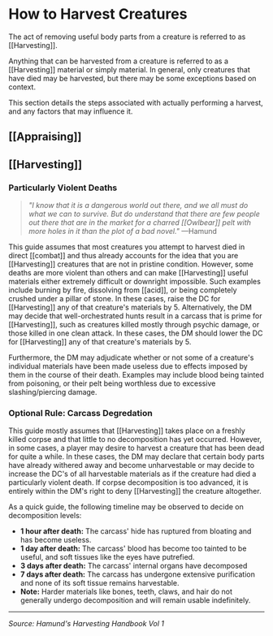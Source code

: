 # How to Harvest Creatures

The act of removing useful body parts from a creature is referred to as [[Harvesting]].

Anything that can be harvested from a creature is referred to as a [[Harvesting]] material or simply material. In general, only creatures that have died may be harvested, but there may be some exceptions based on context.

This section details the steps associated with actually performing a harvest, and any factors that may influence it.

## [[Appraising]]

## [[Harvesting]]

### Particularly Violent Deaths

> *"I know that it is a dangerous world out there, and we all must do what we can to survive. But do understand that there are few people out there that are in the market for a charred [[Owlbear]] pelt with more holes in it than the plot of a bad novel."*
> —Hamund

This guide assumes that most creatures you attempt to harvest died in direct [[combat]] and thus already accounts for the idea that you are [[Harvesting]] creatures that are not in pristine condition. However, some deaths are more violent than others and can make [[Harvesting]] useful materials either extremely difficult or downright impossible. Such examples include burning by fire, dissolving from [[acid]], or being completely crushed under a pillar of stone. In these cases, raise the DC for [[Harvesting]] any of that creature's materials by 5. Alternatively, the DM may decide that well-orchestrated hunts result in a carcass that is prime for [[Harvesting]], such as creatures killed mostly through psychic damage, or those killed in one clean attack. In these cases, the DM should lower the DC for [[Harvesting]] any of that creature's materials by 5.

Furthermore, the DM may adjudicate whether or not some of a creature's individual materials have been made useless due to effects imposed by them in the course of their death. Examples may include blood being tainted from poisoning, or their pelt being worthless due to excessive slashing/piercing damage.

### Optional Rule: Carcass Degredation

This guide mostly assumes that [[Harvesting]] takes place on a freshly killed corpse and that little to no decomposition has yet occurred. However, in some cases, a player may desire to harvest a creature that has been dead for quite a while. In these cases, the DM may declare that certain body parts have already withered away and become unharvestable or may decide to increase the DC's of all harvestable materials as if the creature had died a particularly violent death. If corpse decomposition is too advanced, it is entirely within the DM's right to deny [[Harvesting]] the creature altogether.

As a quick guide, the following timeline may be observed to decide on decomposition levels:

- ﻿﻿**1 hour after death:** The carcass' hide has ruptured from bloating and has become useless.
- ﻿﻿**1 day after death:** The carcass' blood has become too tainted to be useful, and soft tissues like the eyes have putrefied.
- ﻿﻿**3 days after death:** The carcass' internal organs have decomposed
- ﻿﻿**7 days after death:** The carcass has undergone extensive purification and none of its soft tissue remains harvestable.
- ﻿﻿**Note:** Harder materials like bones, teeth, claws, and hair do not generally undergo decomposition and will remain usable indefinitely.

---

*Source: Hamund's Harvesting Handbook Vol 1*